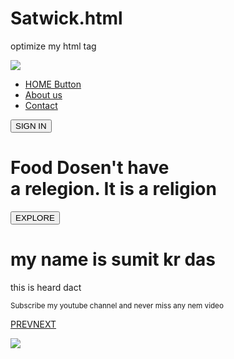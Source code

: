 # Satwick.html
optimize my html tag
<!DOCTYPE html>
<html lang="en">
<head>
    <meta charset="UTF-8">
    <meta name="viewport" content="width=device-width, initial-scale=1.0">
    <title>Resturant</title>
    <link rel="stylesheet" href="food.css">
    <link rel="stylesheet" href="https://stackpath.bootstrapcdn.com/font-awesome/4.7.0/css/font-awesome.min.css"> 
</head>
<body>
    <div class="hero">
        <div class="nav-bar">
            <div class="nav-logo">
                <img src="logo.png">
            </div>
            <div class="nav-links" id="nav-links">
                <i class="fa fa-close" onclick="closeMenu()"></i>
                <ul>
                    <a href="#"><li>HOME Button</li></a>
                    <a href="#"><li>About us</li></a>
                    <a href="#"><li>Contact</li></a>
                </ul>
                <button type="button" class="btn">SIGN IN</button>
            </div>
            <i class="fa fa-bars" onclick="showMenu()"></i>
        </div>
        <div class="banner-title">
            <h1>Food <span>Dosen't have<br> a relegion.</span> It is a religion</h1>
            <button type="button" class="btn">EXPLORE</button>
        </div>
        <h1>my name is sumit kr das</h1>
        <p>this is heard dact</p>
        <div class="vertical-bar">
            <div class="search-icon">
                <i class="fa fa-th-list"></i>
                <i class="fa fa-search"></i>
            </div>
        <div class="notification">
            <div class="contents">
                <small>Subscribe my youtube channel and never miss any nem video</small>
                <p><a href="#">PREV</a><a href="#">NEXT</a></p>
            </div>
            <div class="notification-img">
                <img src="youtube.jpg">
            </div>
        </div>
    </div>
    <script>
        var show = document.getElementById("nav-links")
        function showMenu() {
            show.style.right = "0";
        }
        function closeMenu() {
            show.style.right = "-200px";
        }
    </script>

</body>
</html>
